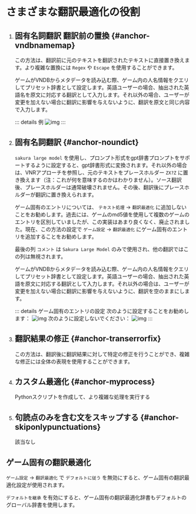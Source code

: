 # さまざまな翻訳最適化の役割

1. ## 固有名詞翻訳 翻訳前の置換 {#anchor-vndbnamemap}

    この方法は、翻訳前に元のテキストを翻訳されたテキストに直接置き換えます。より複雑な置換には `Regex` や `Escape` を使用することができます。

    ゲームがVNDBからメタデータを読み込む際、ゲーム内の人名情報をクエリしてプリセット辞書として設定します。英語ユーザーの場合、抽出された英語名を原文に対応する翻訳として入力します。それ以外の場合、ユーザーが変更を加えない場合に翻訳に影響を与えないように、翻訳を原文と同じ内容で入力します。

    ::: details 例
    ![img](https://image.lunatranslator.org/zh/transoptimi/1.png)
    :::

1. ## 固有名詞翻訳 {#anchor-noundict}

    `sakura large model` を使用し、プロンプト形式をgpt辞書プロンプトをサポートするように設定すると、gpt辞書形式に変換されます。それ以外の場合は、VNRアプローチを参照し、元のテキストをプレースホルダー `ZX?Z` に置き換えます（注：これが何を意味するのかはわかりません）。ソース翻訳後、プレースホルダーは通常破壊されません。その後、翻訳後にプレースホルダーが翻訳に置き換えられます。

    ゲーム固有のエントリについては、 `テキスト処理` -> `翻訳最適化` に追加しないことをお勧めします。過去には、ゲームのmd5値を使用して複数のゲームのエントリを区別していましたが、この実装はあまり良くなく、廃止されました。現在、この方法の設定で `ゲーム設定` -> `翻訳最適化` にゲーム固有のエントリを追加することをお勧めします。

    最後の列 `コメント` は `Sakura Large Model` のみで使用され、他の翻訳ではこの列は無視されます。

    ゲームがVNDBからメタデータを読み込む際、ゲーム内の人名情報をクエリしてプリセット辞書として設定します。英語ユーザーの場合、抽出された英語を原文に対応する翻訳として入力します。それ以外の場合は、ユーザーが変更を加えない場合に翻訳に影響を与えないように、翻訳を空のままにします。

    ::: details ゲーム固有のエントリの設定
      次のように設定することをお勧めします：
      ![img](https://image.lunatranslator.org/zh/transoptimi/2.png)
      次のように設定しないでください：
      ![img](https://image.lunatranslator.org/zh/transoptimi/3.png)
    :::


1. ## 翻訳結果の修正 {#anchor-transerrorfix}

    この方法は、翻訳後に翻訳結果に対して特定の修正を行うことができ、複雑な修正には全体の表現を使用することができます。

1. ## カスタム最適化 {#anchor-myprocess}

    Pythonスクリプトを作成して、より複雑な処理を実行する

1. ## 句読点のみを含む文をスキップする {#anchor-skiponlypunctuations}

    該当なし

## ゲーム固有の翻訳最適化

`ゲーム設定` -> `翻訳最適化` で `デフォルトに従う` を無効にすると、ゲーム固有の翻訳最適化設定が使用されます。

`デフォルトを継承` を有効にすると、ゲーム固有の翻訳最適化辞書もデフォルトのグローバル辞書を使用します。